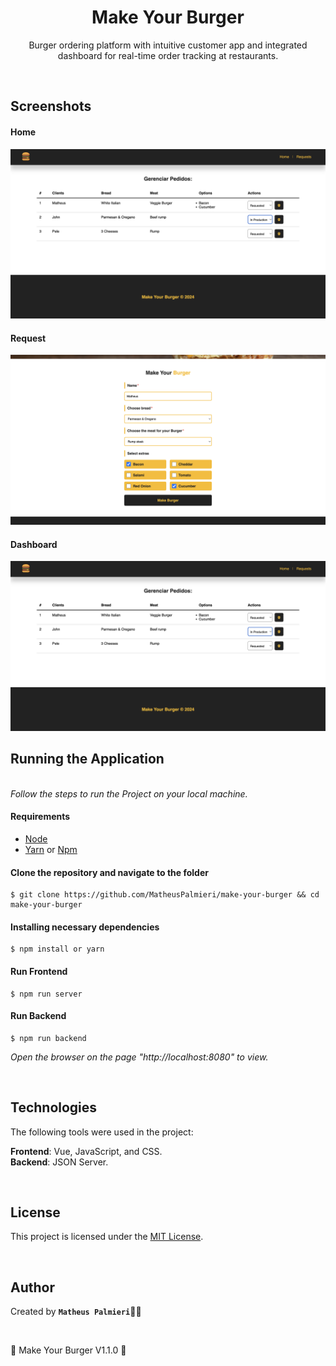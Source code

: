 <h1 align="center">Make Your Burger</h1>

<p align="center">Burger ordering platform with intuitive customer app and integrated dashboard for real-time order tracking at restaurants.</p>

<br />

## Screenshots

#### Home

<img src="src/assets/dashboard.png" width="720px">

#### Request

<img src="src/assets/request.png" width="720px">

#### Dashboard

<img src="src/assets/dashboard.png" width="720px">

<br />

## Running the Application

<br />
<i>Follow the steps to run the Project on your local machine.</i>
<br />

#### Requirements

- [Node](https://nodejs.org/en/)
- [Yarn](https://classic.yarnpkg.com/lang/en/) or [Npm](https://www.npmjs.com/)

#### Clone the repository and navigate to the folder

```
$ git clone https://github.com/MatheusPalmieri/make-your-burger && cd make-your-burger
```

#### Installing necessary dependencies

```
$ npm install or yarn
```

#### Run Frontend

```
$ npm run server
```

#### Run Backend

```
$ npm run backend
```

<i>Open the browser on the page "http://localhost:8080" to view.</i>

<br />

## Technologies

<p>The following tools were used in the project:</p>

**Frontend**: Vue, JavaScript, and CSS.
<br />
**Backend**: JSON Server.

<br />

## License

This project is licensed under the [MIT License](LICENSE).

<br />

## Author

Created by <b>`Matheus Palmieri`</b>👨‍💻

<br />

<p align=\"center\">📜 Make Your Burger V1.1.0 🚀</p>
